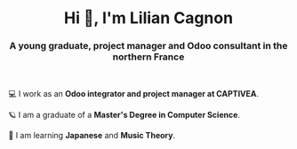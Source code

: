 <h1 align="center">Hi 👋, I'm Lilian Cagnon</h1>
<h3 align="center">A young graduate, project manager and Odoo consultant in the northern France</h3>
<br>

💻 I work as an **Odoo integrator and project manager at CAPTIVEA**.

🪐 I am a graduate of a **Master's Degree in Computer Science**.

🎸 I am learning **Japanese** and **Music Theory**.


